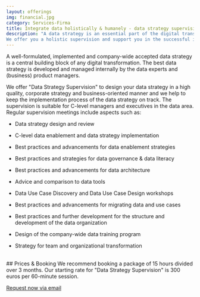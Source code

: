 ```yaml
---
layout: offerings
img: financial.jpg
category: Services-Firma
title: Integrate data holistically & humanely - data strategy supervision
description: "A data strategy is an essential part of the digital transformation.
We offer you a holistic supervision and support you in the successful implementation of the strategy within the organization. The supervision helps you to keep your focus, to identify and solve challenges at an early stage and to pick up all employees."
---
```



A well-formulated, implemented and company-wide accepted data strategy is a central building block of any digital transformation. The best data strategy is developed and managed internally by the data experts and (business) product managers.

We offer "Data Strategy Supervision" to design your data strategy in a high quality, corporate strategy and business-oriented manner and we help to keep the implementation process of the data strategy on track. The supervision is suitable for C-level managers and executives in the data area. Regular supervision meetings include aspects such as:

* Data strategy design and review
* C-level data enablement and data strategy implementation
* Best practices and advancements for data enablement strategies
* Best practices and strategies for data governance & data literacy

* Best practices and advancements for data architecture
* Advice and comparison to data tools

* Data Use Case Discovery and Data Use Case Design workshops
* Best practices and advancements for migrating data and use cases

* Best practices and further development for the structure and development of the data organization
* Design of the company-wide data training program
* Strategy for team and organizational transformation


<br>
## Prices & Booking
We recommend booking a package of 15 hours divided over 3 months. Our starting rate
for "Data Strategy Supervision" is 300 euros per 60-minute session.

<a href="mailto:{{ site.email }}?subject=Request Data Strategy Supervision" target="_blank" class="btn btn-primary">Request now via email</a>

